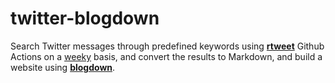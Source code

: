 # twitter-blogdown

Search Twitter messages through predefined keywords using [**rtweet**](https://github.com/ropensci/rtweet) Github Actions on a [weeky](https://github.com/yihui/twitter-blogdown/blob/master/.github/workflows/twitter-blogdown.yaml) basis, and convert the results to Markdown, and build a website using [**blogdown**](https://github.com/rstudio/blogdown).
